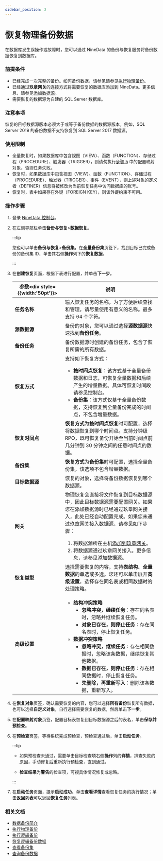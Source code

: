 ```yaml
---
sidebar_position: 2
---
```


# 恢复物理备份数据

在数据库发生误操作或故障时，您可以通过 NineData 的备份与恢复服务将备份数据恢复到数据库。

### 前提条件

- 已经完成一次完整的备份。如何备份数据，请参见请参见[执行物理备份](../backup/physical_backup.md)。
- 已经通过**玖章网关**的连接方式将需要恢复的数据库添加到 NineData。更多信息，请参见[添加数据源](../../configuration/datasource.md)。
- 需要恢复的数据源为自建的 SQL Server 数据库。

### 注意事项

恢复的目标数据源版本必须大于或等于备份数据的数据源版本。例如，SQL Server 2019 的备份数据不支持恢复到 SQL Server 2017 数据源。

### 使用限制

- 全量恢复时，如果数据库中包含视图（VIEW）、函数（FUNCTION）、存储过程（PROCEDURE）、触发器（TRIGGER），则请勿执行[步骤 5](#step5) 中的配置映射对象，否则任务失败。
- 恢复时，如果数据库中包含视图（VIEW）、函数（FUNCTION）、存储过程（PROCEDURE）、触发器（TRIGGER）、事件（EVENT），则上述对象的定义者（DEFINER）信息将被修改为当前恢复任务中访问数据库的账号。
- 恢复时，表中如果存在外键（FOREIGN KEY），则该外键约束不可用。

### 操作步骤

1. 登录 [NineData 控制台](https://console.ninedata.cloud)。

2. 在左侧导航栏单击**备份与恢复**>**数据恢复**。

   :::tip

   您也可以单击**备份与恢复**>**备份集**，在**全量备份集**页签下，找到目标已完成备份的备份集 ID，单击其右侧**操作**列下的**恢复数据**。

   :::

3. 在**创建恢复**页面，根据下表进行配置，并单击**下一步**。

   | 参数<div style={{width:'50pt'}}></div> | 说明                                                         |
   | -------------------------------------- | ------------------------------------------------------------ |
   | **任务名称**                           | 输入恢复任务的名称，为了方便后续查找和管理，请尽量使用有意义的名称。最多支持 64 个字符。 |
   | **源数据源**                           | 备份的对象，您可以通过选择**源数据源**快速找到**备份任务**。 |
   | **备份任务**                           | 备份数据源时创建的备份任务，包含了恢复所需的所有数据。       |
   | **恢复方式**                           | 支持如下恢复方式：<ul><li>**按时间点恢复**：该方式基于全量备份数据和日志，可恢复全量数据和后续产生的增量数据。具体可恢复时间段请参见控制台。</li><li>**备份集**：该方式仅基于全量备份数据，支持恢复到全量备份完成的时间点，不包含增量数据。</li></ul> |
   | **恢复时间点**                         | **恢复方式**为**按时间点恢复**时可配置，选择将数据恢复到哪个时间点。支持分钟级 RPO，既可恢复备份开始至当前时间点前几分钟到 30 分钟之间的任意时间点的数据。 |
   | **备份集**                             | **恢复方式**为**备份集**时可配置，选择全量备份集，该选项不包含增量数据。 |
   | **目标数据源**                         | 恢复的对象，选择将备份数据恢复到哪个数据源。                 |
   | **网关**                               | 物理恢复会直接将文件恢复到目标数据源中，因此目标数据源需要配置网关。如果您在添加数据源时已经通过玖章网关接入，此处已经自动配置完成。如果您未通过玖章网关接入数据源，请参见如下步骤：<ol><li>将数据源所在主机[添加到玖章网关](../../configuration/gateway.md)。</li><li>将数据源通过玖章网关接入。更多信息，请参见[添加数据源](../../configuration/datasource.md)。</li></ol> |
   | **恢复类型**                           | 选择需要恢复的内容，支持**表结构**、**全量数据**的单选或多选。您还可以单击展开**高级设置**，选择存在同名表或相同数据时的处理策略。 |
   | **高级设置**                           | <ul><li>**结构冲突策略**<ul><li>**忽略冲突，继续任务**：存在同名表时，忽略并继续恢复任务。</li><li>**对象已存在，则停止任务**：存在同名表时，停止恢复任务。</li></ul></li><li>**数据冲突策略**<ul><li>**忽略冲突，继续任务**：存在相同数据时，忽略该条数据，继续恢复其他数据。</li><li>**数据已存在，则停止任务**：存在相同数据时，停止恢复任务。</li><li>**先删除，再重新写入**：删除该条数据，重新写入。</li></ul></li></ul> |
   
4. 在**恢复对象**页签，确认需要恢复的内容，您可以选择**所有备份**恢复所有数据，也可以选择**自定义对象**，自行选择需要恢复的数据，然后单击**下一步**。<span id="step5"></span>

5. 在**配置映射对象**页签，配置目标表恢复到目标数据源之后的表名，单击**保存并预检查**。

6. 在**预检查**页签，等待系统完成预检查，预检查通过后，单击**启动任务**。

   :::tip

   - 如果预检查未通过，需要单击目标检查项右侧**操作**列的**详情**，排查失败的原因，手动修复后重新执行预检查，直到通过。

   - **检查结果**为**警告**的检查项，可视具体情况修复或忽略。

   :::

7. 在**启动任务**页面，提示**启动成功**。单击**查看详情**查看恢复任务的执行情况；单击**返回列表**可以返回**恢复任务**列表。

### 相关文档

- [数据备份简介](../intro_back.md)
- [执行物理备份](../backup/physical_backup.md)
- [执行逻辑备份](../backup/logical_backup.md)
- [恢复逻辑备份数据](restore_logical_backup.md)
- [查看备份集](../view_backup_sets.md)
- [查询备份数据](../backup_data_query.md)